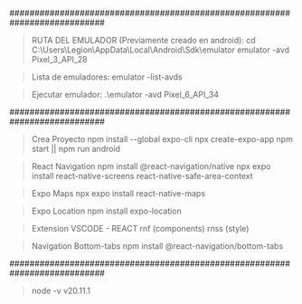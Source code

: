 ###########################################################################
> RUTA DEL EMULADOR (Previamente creado en android):
cd C:\Users\Legion\AppData\Local\Android\Sdk\emulator
emulator -avd Pixel_3_API_28

>Lista de emuladores:
emulator -list-avds

>Ejecutar emulador:
 .\emulator -avd Pixel_6_API_34

###########################################################################
>Crea Proyecto
npm install --global expo-cli
npx create-expo-app
npm start || npm run android

>React Navigation
npm install @react-navigation/native
npx expo install react-native-screens react-native-safe-area-context

>Expo Maps
npx expo install react-native-maps

>Expo Location
npm install expo-location

>Extension VSCODE - REACT
rnf  (components)
rnss (style)

>Navigation Bottom-tabs
npm install @react-navigation/bottom-tabs

###########################################################################
>node -v
v20.11.1
